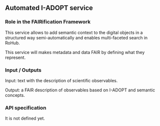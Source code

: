 ## Automated I-ADOPT service

### Role in the FAIRification Framework
This service allows to add semantic context to the digital objects in a structured way semi-automatically and enables multi-faceted search in RoHub.

This service will makes metadata and data FAIR by defining what they represent.

### Input / Outputs

Input: text with the description of scientific observables.

Output: a FAIR description of observables based on I-ADOPT and semantic concepts.

### API specification

It is not defined yet.